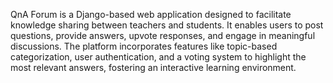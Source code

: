 QnA Forum is a Django-based web application designed to facilitate knowledge sharing between teachers and students. It enables users to post questions, provide answers, upvote responses, and engage in meaningful discussions. The platform incorporates features like topic-based categorization, user authentication, and a voting system to highlight the most relevant answers, fostering an interactive learning environment.
